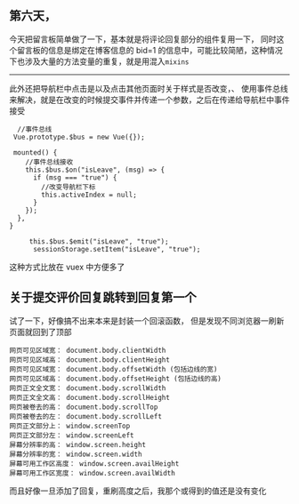 ## 第六天，

今天把留言板简单做了一下，基本就是将评论回复部分的组件复用一下，
同时这个留言板的信息是绑定在博客信息的 bid=1 的信息中，可能比较简陋，这种情况下也涉及大量的方法变量的重复，就是用混入`mixins`

---

此外还把导航栏中点击是以及点击其他页面时关于样式是否改变，、
使用事件总线来解决，就是在改变的时候提交事件并传递一个参数，之后在传递给导航栏中事件接受

```
  //事件总线
 Vue.prototype.$bus = new Vue({});

 mounted() {
    //事件总线接收
    this.$bus.$on("isLeave", (msg) => {
      if (msg === "true") {
        //改变导航栏下标
        this.activeIndex = null;
      }
    });
  },
}
```

```
     this.$bus.$emit("isLeave", "true");
      sessionStorage.setItem("isLeave", "true");
```

这种方式比放在 vuex 中方便多了

## 关于提交评价回复跳转到回复第一个

试了一下，好像搞不出来本来是封装一个回滚函数，
但是发现不同浏览器一刷新页面就回到了顶部

```
网页可见区域宽： document.body.clientWidth
网页可见区域高： document.body.clientHeight
网页可见区域宽： document.body.offsetWidth (包括边线的宽)
网页可见区域高： document.body.offsetHeight (包括边线的高)
网页正文全文宽： document.body.scrollWidth
网页正文全文高： document.body.scrollHeight
网页被卷去的高： document.body.scrollTop
网页被卷去的左： document.body.scrollLeft
网页正文部分上： window.screenTop
网页正文部分左： window.screenLeft
屏幕分辨率的高： window.screen.height
屏幕分辨率的宽： window.screen.width
屏幕可用工作区高度： window.screen.availHeight
屏幕可用工作区宽度： window.screen.availWidth
```

而且好像一旦添加了回复，重刷高度之后，我那个或得到的值还是没有变化
